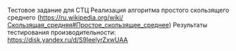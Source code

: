 Тестовое задание для СТЦ
Реализация алгоритма простого скользящего среднего (https://ru.wikipedia.org/wiki/Скользящая_средняя#Простое_скользящее_среднее)
Результаты тестирования производительности: https://disk.yandex.ru/d/S9leelyrZxwUAA
